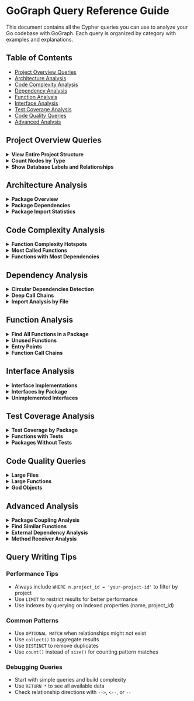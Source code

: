 # GoGraph Query Reference Guide

This document contains all the Cypher queries you can use to analyze your Go codebase with GoGraph. Each query is organized by category with examples and explanations.

## Table of Contents

- [Project Overview Queries](#project-overview-queries)
- [Architecture Analysis](#architecture-analysis)
- [Code Complexity Analysis](#code-complexity-analysis)
- [Dependency Analysis](#dependency-analysis)
- [Function Analysis](#function-analysis)
- [Interface Analysis](#interface-analysis)
- [Test Coverage Analysis](#test-coverage-analysis)
- [Code Quality Queries](#code-quality-queries)
- [Advanced Analysis](#advanced-analysis)

## Project Overview Queries

<details>
<summary><strong>View Entire Project Structure</strong></summary>

```cypher
// View the entire project structure (limit to 500 nodes for performance)
MATCH (n)
WHERE n.project_id = 'my-awesome-project'
RETURN n
LIMIT 500
```

This query returns all nodes in your project, giving you a complete overview of your codebase structure in the Neo4j browser.
</details>

<details>
<summary><strong>Count Nodes by Type</strong></summary>

```cypher
// Get a summary of all node types in your project
MATCH (n)
WHERE n.project_id = 'my-awesome-project'
RETURN labels(n)[0] as NodeType, count(n) as Count
ORDER BY Count DESC
```

This helps you understand the composition of your codebase - how many packages, files, functions, structs, etc.
</details>

<details>
<summary><strong>Show Database Labels and Relationships</strong></summary>

```cypher
// Show all available node labels
CALL db.labels()

// Show all available relationship types
CALL db.relationshipTypes()
```

These queries help you understand what types of nodes and relationships are available in the database.
</details>

## Architecture Analysis

<details>
<summary><strong>Package Overview</strong></summary>

```cypher
// View all packages and their file counts
MATCH (p:Package)-[:CONTAINS]->(f:File)
WHERE p.project_id = 'my-awesome-project'
RETURN p.name as package, count(f) as files
ORDER BY files DESC
```

This query shows you the size of each package in terms of number of files, helping identify large packages that might need refactoring.
</details>

<details>
<summary><strong>Package Dependencies</strong></summary>

```cypher
// Visualize what each package imports
MATCH (p1:Package)-[:CONTAINS]->(f:File)-[:IMPORTS]->(i:Import)
WHERE p1.project_id = 'my-awesome-project'
RETURN DISTINCT p1.name as importer, i.name as imported
ORDER BY importer, imported
```

This shows the import relationships between packages, helping you understand your project's dependency structure.
</details>

<details>
<summary><strong>Package Import Statistics</strong></summary>

```cypher
// Count imports per package
MATCH (p:Package)-[:CONTAINS]->(f:File)-[:IMPORTS]->(i:Import)
WHERE p.project_id = 'my-awesome-project'
RETURN p.name as package, count(DISTINCT i.name) as import_count
ORDER BY import_count DESC
```

Identifies packages with many dependencies, which might indicate high coupling.
</details>

## Code Complexity Analysis

<details>
<summary><strong>Function Complexity Hotspots</strong></summary>

```cypher
// Find the most connected functions (potential complexity hotspots)
MATCH (f:Function)
WHERE f.project_id = 'my-awesome-project'
OPTIONAL MATCH (f)-[:CALLS]->(called)
WITH f, count(called) as outgoing_calls
OPTIONAL MATCH (f)<-[:CALLS]-(caller)
RETURN f.name, f.package, outgoing_calls, count(caller) as incoming_calls,
       (outgoing_calls + count(caller)) as total_connections
ORDER BY total_connections DESC
LIMIT 20
```

Functions with many connections (both calling and being called) are often complexity hotspots that might benefit from refactoring.
</details>

<details>
<summary><strong>Most Called Functions</strong></summary>

```cypher
// Find the most frequently called functions
MATCH (f:Function)<-[:CALLS]-(caller)
WHERE f.project_id = 'my-awesome-project'
RETURN f.name, f.package, count(caller) as call_count
ORDER BY call_count DESC
LIMIT 20
```

These are your most reused functions - changes to them can have wide-reaching effects.
</details>

<details>
<summary><strong>Functions with Most Dependencies</strong></summary>

```cypher
// Find functions that call many other functions
MATCH (f:Function)-[:CALLS]->(called)
WHERE f.project_id = 'my-awesome-project'
RETURN f.name, f.package, count(called) as dependencies
ORDER BY dependencies DESC
LIMIT 20
```

Functions with many dependencies might be doing too much and could benefit from decomposition.
</details>

## Dependency Analysis

<details>
<summary><strong>Circular Dependencies Detection</strong></summary>

```cypher
// Find circular dependencies at function level
MATCH path = (f:Function)-[:CALLS*2..]->(f)
WHERE f.project_id = 'my-awesome-project'
RETURN path
LIMIT 10
```

Circular dependencies can make code hard to understand and maintain. This query helps identify them.
</details>

<details>
<summary><strong>Deep Call Chains</strong></summary>

```cypher
// Find deep call chains (more than 5 levels)
MATCH path = (f1:Function)-[:CALLS*5..]->(f2:Function)
WHERE f1.project_id = 'my-awesome-project'
  AND f2.project_id = 'my-awesome-project'
RETURN path
LIMIT 10
```

Deep call chains can indicate complex control flow that might be simplified.
</details>

<details>
<summary><strong>Import Analysis by File</strong></summary>

```cypher
// Show which files import the most packages
MATCH (f:File)-[:IMPORTS]->(i:Import)
WHERE f.project_id = 'my-awesome-project'
RETURN f.path, count(i) as import_count
ORDER BY import_count DESC
LIMIT 20
```

Files with many imports might be doing too much or could benefit from better organization.
</details>

## Function Analysis

<details>
<summary><strong>Find All Functions in a Package</strong></summary>

```cypher
// List all functions in a specific package
MATCH (p:Package {name: "main"})-[:CONTAINS]->(f:File)-[:DEFINES]->(fn:Function)
WHERE p.project_id = 'my-awesome-project'
RETURN fn.name, fn.signature, f.name as file
ORDER BY fn.name
```

This helps you explore what functions are available in a specific package.
</details>

<details>
<summary><strong>Unused Functions</strong></summary>

```cypher
// Find functions that are never called (except main)
MATCH (f:Function)
WHERE f.project_id = 'my-awesome-project'
  AND NOT (f)<-[:CALLS]-()
  AND NOT f.name = 'main'
RETURN f.name, f.package, f.file_path
ORDER BY f.package, f.name
```

Unused functions might be dead code that can be removed to simplify the codebase.
</details>

<details>
<summary><strong>Entry Points</strong></summary>

```cypher
// Find all entry points (functions not called by any other function)
MATCH (f:Function)
WHERE f.project_id = 'my-awesome-project'
  AND NOT (f)<-[:CALLS]-()
  AND f.is_exported = true
RETURN f.name, f.package, f.signature
ORDER BY f.package, f.name
```

These are typically main functions, API handlers, or exported library functions.
</details>

<details>
<summary><strong>Function Call Chains</strong></summary>

```cypher
// Trace call chain from a specific function
MATCH path = (f:Function {name: "HandleRequest"})-[:CALLS*1..5]->(target)
WHERE f.project_id = 'my-awesome-project'
RETURN path
LIMIT 20
```

Understand how a specific function interacts with the rest of your codebase.
</details>

## Interface Analysis

<details>
<summary><strong>Interface Implementations</strong></summary>

```cypher
// Find all interface implementations
MATCH (s:Struct)-[:IMPLEMENTS]->(i:Interface)
WHERE s.project_id = 'my-awesome-project'
RETURN i.name as Interface,
       collect(s.name) as Implementations,
       count(s) as ImplementationCount
ORDER BY ImplementationCount DESC
```

This shows which interfaces are most widely implemented, indicating key abstractions in your design.
</details>

<details>
<summary><strong>Interfaces by Package</strong></summary>

```cypher
// List interfaces grouped by package
MATCH (p:Package)-[:CONTAINS]->(f:File)-[:DEFINES]->(i:Interface)
WHERE p.project_id = 'my-awesome-project'
RETURN p.name as package, collect(i.name) as interfaces
ORDER BY p.name
```

Helps understand how interfaces are distributed across your packages.
</details>

<details>
<summary><strong>Unimplemented Interfaces</strong></summary>

```cypher
// Find interfaces with no implementations
MATCH (i:Interface)
WHERE i.project_id = 'my-awesome-project'
  AND NOT (i)<-[:IMPLEMENTS]-()
RETURN i.name, i.package
ORDER BY i.package, i.name
```

Interfaces without implementations might be dead code or work in progress.
</details>

## Test Coverage Analysis

<details>
<summary><strong>Test Coverage by Package</strong></summary>

```cypher
// Analyze test file ratio by package
MATCH (p:Package)
WHERE p.project_id = 'my-awesome-project'
OPTIONAL MATCH (p)-[:CONTAINS]->(f:File)
WHERE f.name ENDS WITH '_test.go'
WITH p, count(f) as test_files
OPTIONAL MATCH (p)-[:CONTAINS]->(f2:File)
WHERE NOT f2.name ENDS WITH '_test.go'
RETURN p.name, count(f2) as source_files, test_files,
       CASE WHEN count(f2) > 0
            THEN round(100.0 * test_files / count(f2), 2)
            ELSE 0 END as test_ratio
ORDER BY test_ratio DESC
```

This query helps identify packages with low test coverage.
</details>

<details>
<summary><strong>Functions with Tests</strong></summary>

```cypher
// Find functions that have corresponding test functions
MATCH (f:Function)<-[:CALLS]-(test:Function)
WHERE f.project_id = 'my-awesome-project'
  AND test.name STARTS WITH 'Test'
RETURN f.name, f.package, collect(test.name) as test_functions
ORDER BY f.package, f.name
```

Identifies which functions have direct test coverage.
</details>

<details>
<summary><strong>Packages Without Tests</strong></summary>

```cypher
// Find packages with no test files
MATCH (p:Package)
WHERE p.project_id = 'my-awesome-project'
  AND NOT EXISTS {
    MATCH (p)-[:CONTAINS]->(f:File)
    WHERE f.name ENDS WITH '_test.go'
  }
RETURN p.name
ORDER BY p.name
```

Quickly identify packages that lack any test files.
</details>

## Code Quality Queries

<details>
<summary><strong>Large Files</strong></summary>

```cypher
// Find files with many lines of code
MATCH (f:File)
WHERE f.project_id = 'my-awesome-project'
  AND f.lines > 500
RETURN f.path, f.lines
ORDER BY f.lines DESC
```

Large files might benefit from being split into smaller, more focused files.
</details>

<details>
<summary><strong>Large Functions</strong></summary>

```cypher
// Find functions with many lines
MATCH (f:Function)
WHERE f.project_id = 'my-awesome-project'
  AND (f.line_end - f.line_start) > 50
RETURN f.name, f.package, (f.line_end - f.line_start) as lines
ORDER BY lines DESC
LIMIT 20
```

Large functions are often hard to understand and test.
</details>

<details>
<summary><strong>God Objects</strong></summary>

```cypher
// Find structs with many methods (potential god objects)
MATCH (s:Struct)-[:HAS_METHOD]->(m:Method)
WHERE s.project_id = 'my-awesome-project'
RETURN s.name, s.package, count(m) as method_count
ORDER BY method_count DESC
LIMIT 20
```

Structs with too many methods might have too many responsibilities.
</details>

## Advanced Analysis

<details>
<summary><strong>Package Coupling Analysis</strong></summary>

```cypher
// Analyze coupling between packages
MATCH (p1:Package)-[:CONTAINS]->(f1:File)-[:IMPORTS]->(i:Import),
      (p2:Package)-[:CONTAINS]->(f2:File)
WHERE p1.project_id = 'my-awesome-project'
  AND p2.project_id = 'my-awesome-project'
  AND f2.path = i.name
  AND p1.name <> p2.name
RETURN p1.name as from_package, p2.name as to_package, count(*) as import_count
ORDER BY import_count DESC
```

High coupling between packages might indicate they should be merged or better separated.
</details>

<details>
<summary><strong>Find Similar Functions</strong></summary>

```cypher
// Find functions with similar names (potential duplicates)
MATCH (f1:Function), (f2:Function)
WHERE f1.project_id = 'my-awesome-project'
  AND f2.project_id = 'my-awesome-project'
  AND f1.name CONTAINS f2.name
  AND f1 <> f2
  AND length(f1.name) > 5
RETURN f1.name, f1.package, f2.name, f2.package
ORDER BY f1.name
LIMIT 20
```

Functions with similar names might be duplicates or could be consolidated.
</details>

<details>
<summary><strong>External Dependency Analysis</strong></summary>

```cypher
// Find all external (non-stdlib) imports
MATCH (f:File)-[:IMPORTS]->(i:Import)
WHERE f.project_id = 'my-awesome-project'
  AND NOT i.name STARTS WITH 'github.com/compozy/gograph'
  AND i.name CONTAINS '.'
  AND NOT i.name IN ['fmt', 'os', 'io', 'strings', 'errors', 'context', 'time', 'encoding/json']
RETURN DISTINCT i.name as external_import, count(f) as usage_count
ORDER BY usage_count DESC
```

Understand your project's external dependencies and how widely they're used.
</details>

<details>
<summary><strong>Method Receiver Analysis</strong></summary>

```cypher
// Analyze method receivers by type
MATCH (m:Method)
WHERE m.project_id = 'my-awesome-project'
RETURN m.receiver_type as receiver, count(m) as method_count
ORDER BY method_count DESC
```

Helps understand which types have the most methods defined on them.
</details>

## Query Writing Tips

### Performance Tips
- Always include `WHERE n.project_id = 'your-project-id'` to filter by project
- Use `LIMIT` to restrict results for better performance
- Use indexes by querying on indexed properties (name, project_id)

### Common Patterns
- Use `OPTIONAL MATCH` when relationships might not exist
- Use `collect()` to aggregate results
- Use `DISTINCT` to remove duplicates
- Use `count()` instead of `size()` for counting pattern matches

### Debugging Queries
- Start with simple queries and build complexity
- Use `RETURN *` to see all available data
- Check relationship directions with `-->`, `<--`, or `--`